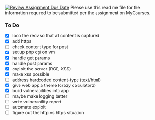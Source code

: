 [![Review Assignment Due Date](https://classroom.github.com/assets/deadline-readme-button-24ddc0f5d75046c5622901739e7c5dd533143b0c8e959d652212380cedb1ea36.svg)](https://classroom.github.com/a/sTwDFqBw)
Please use this read me file for the information required to be submitted per the assignment on MyCourses.


### To Do
- [x] loop the recv so that all content is captured
- [x] add https
- [ ] check content type for post
- [x] set up php cgi on vm
- [x] handle get params
- [x] handle post params
- [x] exploit the server (RCE, XSS)
- [x] make xss possible
- [ ] address hardcoded content-type (text/html)
- [x] give web app a theme (crazy calculatorz)
- [x] build vulnerabilities into app
- [ ] maybe make logging better
- [ ] write vulnerability report
- [ ] automate exploit
- [ ] figure out the http vs https situation
